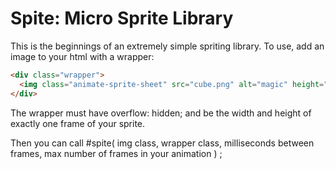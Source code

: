 # Spite: Micro Sprite Library

This is the beginnings of an extremely simple spriting library. To use, add an image to your html with a wrapper:

```html
<div class="wrapper">
  <img class="animate-sprite-sheet" src="cube.png" alt="magic" height="720" width="600">
</div>
```

The wrapper must have overflow: hidden; and be the width and height of exactly one frame of your sprite.

Then you can call 
#spite( img class, wrapper class, milliseconds between frames, max number of frames in your animation ) ;



